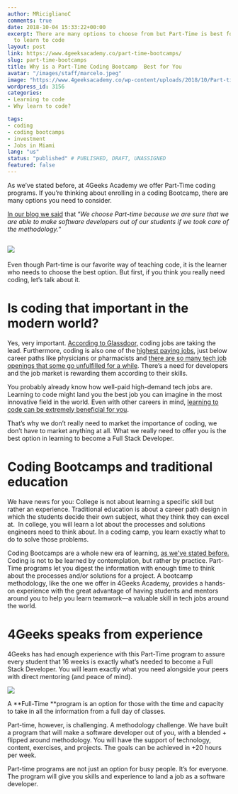 ```yaml
---
author: MRiciglianoC
comments: true
date: 2018-10-04 15:33:22+00:00
excerpt: There are many options to choose from but Part-Time is best for whoever wants
  to learn to code
layout: post
link: https://www.4geeksacademy.co/part-time-bootcamps/
slug: part-time-bootcamps
title: Why is a Part-Time Coding Bootcamp  Best for You
avatar: "/images/staff/marcelo.jpeg"
image: "https://www.4geeksacademy.co/wp-content/uploads/2018/10/Part-time-coding-bootcamp-1.png"
wordpress_id: 3156
categories:
- Learning to code
- Why learn to code?

tags:
- coding
- coding bootcamps
- investment
- Jobs in Miami
lang: "us"
status: "published" # PUBLISHED, DRAFT, UNASSIGNED
featured: false
---
```


As we’ve stated before, at 4Geeks Academy we offer Part-Time coding programs. If you’re thinking about enrolling in a coding Bootcamp, there are many options you need to consider.

[In our blog we said](/truth-behind-part-time-education/) that “_We choose Part-time because we are sure that we are able to make software developers out of our students if we took care of the methodology._”


## ![](/wp-content/uploads/2018/10/imagen.png)


Even though Part-time is our favorite way of teaching code, it is the learner who needs to choose the best option. But first, if you think you really need coding, let’s talk about it.


# Is coding that important in the modern world?


Yes, very important. [According to Glassdoor,](https://www.glassdoor.com/blog/best-jobs-in-america-2018/) coding jobs are taking the lead. Furthermore, coding is also one of the [highest paying jobs](https://www.glassdoor.com/List/Highest-Paying-Jobs-LST_KQ0,19.htm), just below career paths like physicians or pharmacists and [there are so many tech job openings that some go unfulfilled for a while](https://www.cmswire.com/information-management/why-there-are-so-many-unfilled-it-jobs/). There’s a need for developers and the job market is rewarding them according to their skills.  

You probably already know how well-paid high-demand tech jobs are. Learning to code might land you the best job you can imagine in the most innovative field in the world. Even with other careers in mind, [learning to code can be extremely beneficial for you](https://www.theguardian.com/careers/careers-blog/2015/apr/14/coding-isnt-just-for-the-next-zuckerberg-it-can-help-dentists-too). 

That’s why we don’t really need to market the importance of coding, we don’t have to market anything at all. What we really need to offer you is the best option in learning to become a Full Stack Developer.


# Coding Bootcamps and traditional education


We have news for you: College is not about learning a specific skill but rather an experience. Traditional education is about a career path design in which the students decide their own subject, what they think they can excel at.  In college, you will learn a lot about the processes and solutions engineers need to think about. In a coding camp, you learn exactly what to do to solve those problems. 

Coding Bootcamps are a whole new era of learning, [as we've stated before.](/turnaround-education-traditions-4geeks-academy/) Coding is not to be learned by contemplation, but rather by practice. Part-Time programs let you digest the information with enough time to think about the processes and/or solutions for a project. A bootcamp methodology, like the one we offer in 4Geeks Academy, provides a hands-on experience with the great advantage of having students and mentors around you to help you learn teamwork—a valuable skill in tech jobs around the world.


# 4Geeks speaks from experience


4Geeks has had enough experience with this Part-Time program to assure every student that 16 weeks is exactly what’s needed to become a Full Stack Developer. You will learn exactly what you need alongside your peers with direct mentoring (and peace of mind).

![](/wp-content/uploads/2018/10/IMG-20180818-WA0019-300x225.jpg)

A **Full-Time **program is an option for those with the time and capacity to take in all the information from a full day of classes.

Part-time, however, is challenging. A methodology challenge. We have built a program that will make a software developer out of you, with a blended + flipped around methodology. You will have the support of technology, content, exercises, and projects. The goals can be achieved in +20 hours per week.

Part-time programs are not just an option for busy people. It’s for everyone. The program will give you skills and experience to land a job as a software developer. 
